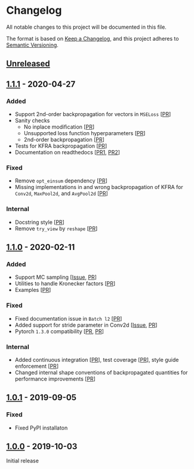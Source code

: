 # Changelog
All notable changes to this project will be documented in this file.

The format is based on [Keep a Changelog](https://keepachangelog.com/en/1.0.0/),
and this project adheres to [Semantic Versioning](https://semver.org/spec/v2.0.0.html).

## [Unreleased]

## [1.1.1] - 2020-04-27

### Added
- Support 2nd-order backpropagation for vectors in `MSELoss` [[PR](https://github.com/f-dangel/backpack/pull/61)]
- Sanity checks
  - No inplace modification [[PR](https://github.com/f-dangel/backpack/pull/59)]
  - Unsupported loss function hyperparameters [[PR](https://github.com/f-dangel/backpack/pull/60)]
  - 2nd-order backpropagation [[PR](https://github.com/f-dangel/backpack/pull/60)]
- Tests for KFRA backpropagation [[PR](https://github.com/f-dangel/backpack/pull/53)]
- Documentation on readthedocs [[PR1](https://github.com/f-dangel/backpack/pull/57), [PR2](https://github.com/f-dangel/backpack/pull/58)]

### Fixed
- Remove `opt_einsum` dependency [[PR](https://github.com/f-dangel/backpack/pull/54)]
- Missing implementations in and wrong backpropagation of KFRA for `Conv2d`, `MaxPool2d`, and `AvgPool2d` [[PR](https://github.com/f-dangel/backpack/pull/53)]

### Internal
- Docstring style [[PR](https://github.com/f-dangel/backpack/pull/52)]
- Remove `try_view` by `reshape` [[PR](https://github.com/f-dangel/backpack/pull/50)]


## [1.1.0] - 2020-02-11

### Added
- Support MC sampling 
  [[Issue](https://github.com/f-dangel/backpack/issues/21),
  [PR](https://github.com/f-dangel/backpack/pull/36)]
- Utilities to handle Kronecker factors 
  [[PR](https://github.com/f-dangel/backpack/pull/17)]
- Examples 
  [[PR](https://github.com/f-dangel/backpack/pull/34)]
  
### Fixed
- Fixed documentation issue in `Batch l2` 
  [[PR](https://github.com/f-dangel/backpack/pull/33)]
- Added support for stride parameter in Conv2d 
  [[Issue](https://github.com/f-dangel/backpack/issues/30), 
  [PR](https://github.com/f-dangel/backpack/pull/31)]
- Pytorch `1.3.0` compatibility 
  [[PR](https://github.com/f-dangel/backpack/pull/8), 
  [PR](https://github.com/f-dangel/backpack/pull/9)]
  
### Internal
- Added 
  continuous integration [[PR](https://github.com/f-dangel/backpack/pull/19)],
  test coverage [[PR](https://github.com/f-dangel/backpack/pull/25)],
  style guide enforcement [[PR](https://github.com/f-dangel/backpack/pull/27)]
- Changed internal shape conventions of backpropagated quantities for performance improvements 
  [[PR](https://github.com/f-dangel/backpack/pull/37)]

## [1.0.1] - 2019-09-05

### Fixed
- Fixed PyPI installaton 

## [1.0.0] - 2019-10-03 

Initial release

[Unreleased]: https://github.com/f-dangel/backpack/compare/v1.1.0...HEAD
[1.1.1]: https://github.com/f-dangel/backpack/compare/1.1.0...1.1.1
[1.1.0]: https://github.com/f-dangel/backpack/compare/1.0.1...1.1.0
[1.0.1]: https://github.com/f-dangel/backpack/compare/1.0.0...1.0.1
[1.0.0]: https://github.com/f-dangel/backpack/releases/tag/1.0.0
